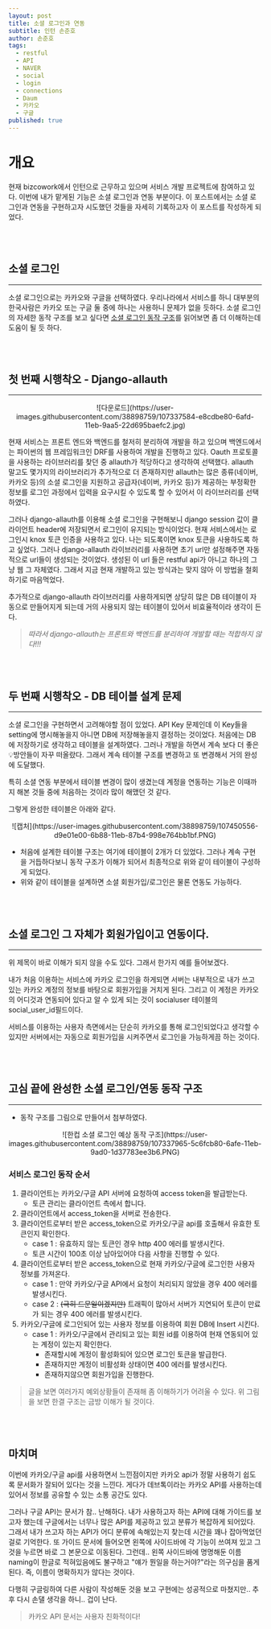 ```yaml
---
layout: post
title: 소셜 로그인과 연동
subtitle: 인턴 손준호
author: 손준호
tags:
  - restful
  - API
  - NAVER
  - social
  - login
  - connections
  - Daum
  - 카카오
  - 구글
published: true
---
```




# 개요



현재 bizcowork에서 인턴으로 근무하고 있으며 서비스 개발 프로젝트에 참여하고 있다. 이번에 내가 맡게된 기능은 소셜 로그인과 연동 부분이다. 이 포스트에서는 소셜 로그인과 연동을 구현하고자 시도했던 것들을 자세히 기록하고자 이 포스트를 작성하게 되었다.


<br><br>
## 소셜 로그인
***
소셜 로그인으로는 카카오와 구글을 선택하였다. 우리나라에서 서비스를 하니 대부분의 한국사람은 카카오 또는 구글 둘 중에 하나는 사용하니 문제가 없을 듯하다. 소셜 로그인의 자세한 동작 구조를 보고 싶다면 [소셜 로그인 동작 구조](https://tansfil.tistory.com/60)를 읽어보면 좀 더 이해하는데 도움이 될 듯 하다.


<br><br>

## 첫 번째 시행착오 - Django-allauth
***


<center>![다운로드](https://user-images.githubusercontent.com/38898759/107337584-e8cdbe80-6afd-11eb-9aa5-22d695baefc2.jpg)</center>



현재 서비스는 프론트 엔드와 백엔드를 철저히 분리하여 개발을 하고 있으며 백엔드에서는 파이썬의 웹 프레임워크인 DRF를 사용하여 개발을 진행하고 있다. Oauth 프로토콜을 사용하는 라이브러리를 찾던 중 allauth가 적당하다고 생각하여 선택했다. allauth 말고도 몇가지의 라이브러리가 추가적으로 더 존재하지만 allauth는 많은 종류(네이버, 카카오 등)의 소셜 로그인을 지원하고 공급자(네이버, 카카오 등)가 제공하는 부정확한 정보를 로그인 과정에서 입력을 요구시킬 수 있도록 할 수 있어서 이 라이브러리를 선택하였다.

그러나 django-allauth를 이용해 소셜 로그인을 구현해보니 django session 값이 클라이언트 header에 저장되면서 로그인이 유지되는 방식이었다. 현재 서비스에서는 로그인시 knox 토큰 인증을 사용하고 있다. 나는 되도록이면 knox 토큰을 사용하도록 하고 싶었다. 그러나 django-allauth 라이브러리를 사용하면 초기 url만 설정해주면 자동적으로 url들이 생성되는 것이었다. 생성된 이 url 들은 restful api가 아니고 하나의 그냥 웹 그 자체였다.
그래서 지금 현재 개발하고 있는 방식과는 맞지 않아 이 방법을 철회하기로 마음먹었다.

추가적으로 django-allauth 라이브러리를 사용하게되면 상당히 많은 DB 테이블이 자동으로 만들어지게 되는데 거의 사용되지 않는 테이블이 있어서 비효율적이라 생각이 든다.

> <em>따라서 django-allauth는 프론트와 백엔드를 분리하여 개발할 때는 적합하지 않다!!!</em>

<br><br>

## 두 번째 시행착오 - DB 테이블 설계 문제
***
소셜 로그인을 구현하면서 고려해야할 점이 있었다. API Key 문제인데 이 Key들을 setting에 명시해놓을지 아니면 DB에 저장해놓을지 결정하는 것이었다. 처음에는 DB에 저장하기로 생각하고 테이블을 설계하였다. 그러나 개발을 하면서 계속 보다 더 좋은 💡방안들이 자꾸 떠올랐다. 그래서 계속 테이블 구조를 변경하고 또 변경해서 거의 완성에 도달했다.

특히 소셜 연동 부분에서 테이블 변경이 많이 생겼는데 계정을 연동하는 기능은 이때까지 해본 것들 중에 처음하는 것이라 많이 해맸던 것 같다.

그렇게 완성한 테이블은 아래와 같다.

<center>
![캡처](https://user-images.githubusercontent.com/38898759/107450556-d9e01e00-6b88-11eb-87b4-998e764bb1bf.PNG)
</center>

- 처음에 설계한 테이블 구조는 여기에 테이블이 2개가 더 있었다. 그러나 계속 구현을 거듭하다보니 동작 구조가 이해가 되어서 최종적으로 위와 같이 테이블이 구성하게 되었다.
- 위와 같이 테이블을 설계하면 소셜 회원가입/로그인은 물론 연동도 가능하다.


<br><br>

## 소셜 로그인 그 자체가 회원가입이고 연동이다.
***
위 제목이 바로 이해가 되지 않을 수도 있다. 그래서 한가지 예를 들어보겠다.

내가 처음 이용하는 서비스에 카카오 로그인을 하게되면 서버는 내부적으로 내가 쓰고 있는 카카오 계정의 정보를 바탕으로 회원가입을 거치게 된다. 그리고 이 계정은 카카오의 어디것과 연동되어 있다고 알 수 있게 되는 것이 socialuser 테이블의 social_user_id필드이다. 

서비스를 이용하는 사용자 측면에서는 단순히 카카오를 통해 로그인되었다고 생각할 수 있지만 서버에서는 자동으로 회원가입을 시켜주면서 로그인을 가능하게끔 하는 것이다.


<br><br>

## 고심 끝에 완성한 소셜 로그인/연동 동작 구조
***
- 동작 구조를 그림으로 만들어서 첨부하였다.

<center>
![한컵 소셜 로그인 예상 동작 구조](https://user-images.githubusercontent.com/38898759/107337965-5c6fcb80-6afe-11eb-9ad0-1d37783ee3b6.PNG)
</center>

### 서비스 로그인 동작 순서
1. 클라이언트는 카카오/구글 API 서버에 요청하여 access token을 발급받는다.
   + 토큰 관리는 클라이언트 측에서 합니다.
2. 클라이언트에서 access_token을 서버로 전송한다.
3. 클라이언트로부터 받은 access_token으로 카카오/구글 api를 호출해서 유효한 토큰인지 확인한다.
    + case 1 : 유효하지 않는 토큰인 경우 http 400 에러를 발생시킨다.
    + 토큰 시간이 100초 이상 남아있어야 다음 사항을 진행할 수 있다.
4. 클라이언트로부터 받은 access_token으로 현재 카카오/구글에 로그인한 사용자 정보를 가져온다.
    + case 1 : 만약 카카오/구글 API에서 요청이 처리되지 않았을 경우 400 에러를 발생시킨다.
    + case 2 : ~~(극히 드문일이겠지만)~~ 트래픽이 많아서 서버가 지연되어 토큰이 만료가 되는 경우 400 에러를 발생시킨다.
5. 카카오/구글에 로그인되어 있는 사용자 정보를 이용하여 회원 DB에 Insert 시킨다.
   + case 1 : 카카오/구글에서 관리되고 있는 회원 id를 이용하여 현재 연동되어 있는 계정이 있는지 확인한다.
     - 존재할시에 계정이 활성화되어 있으면 로그인 토큰을 발급한다.
     - 존재하지만 계정이 비활성화 상태이면 400 에러를 발생시킨다.
     - 존재하지않으면 회원가입을 진행한다.

> 글을 보면 여러가지 예외상황들이 존재해 좀 이해하기가 어려울 수 있다. 위 그림을 보면 한결 구조는 금방 이해가 될 것이다.

<br><br>
## 마치며
이번에 카카오/구글 api를 사용하면서 느낀점이지만 카카오 api가 정말 사용하기 쉽도록 문서화가 잘되어 있다는 것을 느낀다. 게다가 데브톡이라는 카카오 API를 사용하는데 있어서 정보를 공유할 수 있는 소통 공간도 있다. 

그러나 구글 API는 문서가 참.. 난해하다. 내가 사용하고자 하는 API에 대해 가이드를 보고자 했는데 구글에서는 너무나 많은 API를 제공하고 있고 분류가 복잡하게 되어있다. 그래서 내가 쓰고자 하는 API가 어디 분류에 속해있는지 찾는데 시간을 꽤나 잡아먹었던 걸로 기억한다. 또 가이드 문서에 들어오면 왼쪽에 사이드바에 각 기능이 쓰여져 있고 그것을 누르면 바로 그 본문으로 이동된다. 그런데.. 왼쪽 사이드바에 명명해둔 이름 naming이 한글로 적혀있음에도 불구하고 "얘가 뭔일을 하는거야?"라는 의구심을 품게된다. 즉, 이름이 명확하지가 않다는 것이다.

다행히 구글링하여 다른 사람이 작성해둔 것을 보고 구현에는 성공적으로 마쳤지만.. 추후 다시 손댈 생각을 하니.. 겁이 난다.


> 카카오 API 문서는 사용자 친화적이다!
